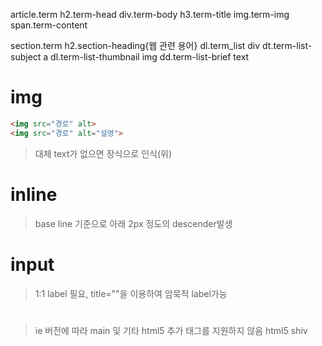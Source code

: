article.term
    h2.term-head
    div.term-body
        h3.term-title
        img.term-img        
        span.term-content


section.term
    h2.section-heading{웹 관련 용어}
    dl.term_list
        div
            dt.term-list-subject
                a
            dl.term-list-thumbnail
                img
            dd.term-list-brief
                text
    

# img
```html
<img src="경로" alt>
<img src="경로" alt="설명">
``` 
>  대체 text가 없으면 장식으로 인식(위)

# inline
>  base line 기준으로 아래 2px 정도의 descender발생

# input
>  1:1 label 필요, title=""을 이용하여 암묵적 label가능

# <main></main>
>  ie 버전에 따라 main 및 기타 html5 추가 태그를 지원하지 않음
>  html5 shiv